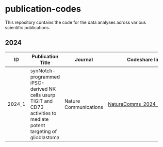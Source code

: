 # publication-codes
This repository contains the code for the data analyses across various scientific publications.

## 2024
| ID 	| Publication Title 	| Journal 	| Codeshare link 	|
|---	|---	|---	|---	|
| 2024_1 	| synNotch-programmed iPSC-derived NK cells usurp TIGIT and CD73 activities   to mediate potent targeting of glioblastoma 	| Nature Communications 	| [NatureComms_2024_Matosevic](https://sagarutturkar.github.io/publication-codes/NatureComms_2024_Matosevic/) 	|

